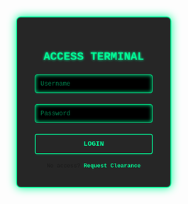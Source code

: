 <!DOCTYPE html>
<html lang="en">
<head>
  <meta charset="UTF-8" />
  <meta name="viewport" content="width=device-width, initial-scale=1.0" />
  <title>Hacker Login Portal</title>
  <style>
    /* Reset defaults */
    * {
      margin: 0;
      padding: 0;
      box-sizing: border-box;
      font-family: 'Courier New', monospace;
    }

    body {
      height: 100vh;
      display: flex;
      justify-content: center;
      align-items: center;
      background: radial-gradient(circle at center, #000 60%, #020202 100%);
      color: #00ff99;
      overflow: hidden;
    }

    /* Background hacker matrix animation */
    body::before {
      content: "";
      position: absolute;
      top: 0;
      left: 0;
      width: 100%;
      height: 100%;
      background: repeating-linear-gradient(
        0deg,
        rgba(0, 255, 0, 0.05) 0px,
        rgba(0, 255, 0, 0.05) 1px,
        transparent 2px,
        transparent 4px
      );
      animation: matrixRain 20s linear infinite;
      z-index: 0;
    }

    @keyframes matrixRain {
      from { background-position: 0 0; }
      to { background-position: 0 1000px; }
    }

    .login-box {
      position: relative;
      z-index: 1;
      background: rgba(0, 0, 0, 0.85);
      border: 2px solid #00ff99;
      border-radius: 10px;
      padding: 40px;
      width: 350px;
      box-shadow: 0 0 20px #00ff99;
      text-align: center;
    }

    .login-box h2 {
      margin-bottom: 25px;
      font-size: 1.8em;
      color: #00ff99;
      text-shadow: 0 0 10px #00ff99;
      animation: glowPulse 1.5s infinite alternate;
    }

    @keyframes glowPulse {
      from { text-shadow: 0 0 5px #00ff99; }
      to { text-shadow: 0 0 20px #00ff99; }
    }

    .input-box {
      position: relative;
      margin: 25px 0;
    }

    .input-box input {
      width: 100%;
      padding: 12px;
      border: 1px solid #00ff99;
      border-radius: 5px;
      background: black;
      color: #00ff99;
      font-size: 1em;
      outline: none;
      box-shadow: 0 0 10px #00ff99 inset;
      transition: 0.3s;
    }

    .input-box input::placeholder {
      color: #00ff99;
      opacity: 0.5;
    }

    .input-box input:focus {
      box-shadow: 0 0 20px #00ff99 inset, 0 0 10px #00ff99;
    }

    .btn {
      width: 100%;
      padding: 12px;
      border: 2px solid #00ff99;
      border-radius: 5px;
      background: transparent;
      color: #00ff99;
      font-size: 1.1em;
      font-weight: bold;
      cursor: pointer;
      transition: 0.3s;
      text-transform: uppercase;
    }

    .btn:hover {
      background: #00ff99;
      color: black;
      box-shadow: 0 0 15px #00ff99;
    }

    .signup-link {
      margin-top: 20px;
      font-size: 0.9em;
    }

    .signup-link a {
      color: #00ff99;
      text-decoration: none;
      font-weight: bold;
    }

    .signup-link a:hover {
      text-shadow: 0 0 5px #00ff99;
    }

    /* Terminal-style flicker animation */
    @keyframes flicker {
      0%, 19%, 21%, 23%, 25%, 54%, 56%, 100% { opacity: 1; }
      20%, 24%, 55% { opacity: 0.3; }
    }

    .login-box h2 {
      animation: flicker 3s infinite, glowPulse 1.5s infinite alternate;
    }
  </style>
</head>
<body>

  <div class="login-box">
    <h2>ACCESS TERMINAL</h2>
    <form>
      <div class="input-box">
        <input type="text" placeholder="Username" required />
      </div>
      <div class="input-box">
        <input type="password" placeholder="Password" required />
      </div>
      <button type="submit" class="btn">LOGIN</button>
      <div class="signup-link">
        No access? <a href="#">Request Clearance</a>
      </div>
    </form>
  </div>

</body>
</html>
